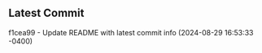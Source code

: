 
## Latest Commit
f1cea99 - Update README with latest commit info (2024-08-29 16:53:33 -0400) <Yunxi-Zhou>
